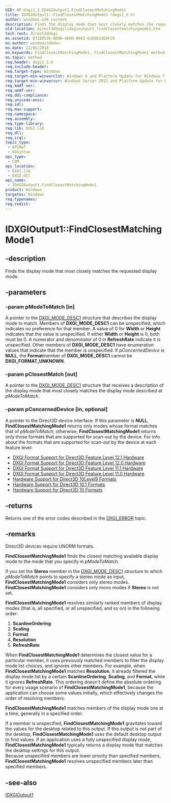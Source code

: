 ```yaml
---
UID: NF:dxgi1_2.IDXGIOutput1.FindClosestMatchingMode1
title: IDXGIOutput1::FindClosestMatchingMode1 (dxgi1_2.h)
author: windows-sdk-content
description: Finds the display mode that most closely matches the requested display mode.
old-location: direct3ddxgi\idxgioutput1_findclosestmatchingmode1.htm
tech.root: direct3ddxgi
ms.assetid: D71ED536-0D90-4E0D-8683-6260E31EAF20
ms.author: windowssdkdev
ms.date: 12/05/2018
ms.keywords: FindClosestMatchingMode1, FindClosestMatchingMode1 method [DXGI], FindClosestMatchingMode1 method [DXGI],IDXGIOutput1 interface, IDXGIOutput1 interface [DXGI],FindClosestMatchingMode1 method, IDXGIOutput1.FindClosestMatchingMode1, IDXGIOutput1::FindClosestMatchingMode1, direct3ddxgi.idxgioutput1_findclosestmatchingmode1, dxgi1_2/IDXGIOutput1::FindClosestMatchingMode1
ms.topic: method
req.header: dxgi1_2.h
req.include-header: 
req.target-type: Windows
req.target-min-winverclnt: Windows 8 and Platform Update for Windows 7 [desktop apps \| UWP apps]
req.target-min-winversvr: Windows Server 2012 and Platform Update for Windows Server 2008 R2 [desktop apps \| UWP apps]
req.kmdf-ver: 
req.umdf-ver: 
req.ddi-compliance: 
req.unicode-ansi: 
req.idl: 
req.max-support: 
req.namespace: 
req.assembly: 
req.type-library: 
req.lib: DXGI.lib
req.dll: 
req.irql: 
topic_type:
 - APIRef
 - kbSyntax
api_type:
 - COM
api_location:
 - DXGI.lib
 - DXGI.dll
api_name:
 - IDXGIOutput1.FindClosestMatchingMode1
product: Windows
targetos: Windows
req.typenames: 
req.redist: 
---
```


# IDXGIOutput1::FindClosestMatchingMode1


## -description


Finds the display mode that most closely matches the requested display mode.


## -parameters




### -param pModeToMatch [in]

A pointer to the <a href="https://msdn.microsoft.com/8F44CF77-D3A1-44F7-AB7F-69E5727A4378">DXGI_MODE_DESC1</a> structure that describes the display mode to match. Members of <b>DXGI_MODE_DESC1</b> can be unspecified, which indicates no preference for 
        that member.  A value of 0 for <b>Width</b> or <b>Height</b> indicates that the value is unspecified.  If either <b>Width</b> or 
        <b>Height</b> is 0, both must be 0.  A numerator and denominator of 0 in <b>RefreshRate</b> indicate it is unspecified. Other members 
        of <b>DXGI_MODE_DESC1</b> have enumeration values that indicate that the member is unspecified.  If <i>pConcernedDevice</i> is <b>NULL</b>, the <b>Format</b>member of <b>DXGI_MODE_DESC1</b> cannot be <b>DXGI_FORMAT_UNKNOWN</b>.


### -param pClosestMatch [out]

A pointer to the <a href="https://msdn.microsoft.com/8F44CF77-D3A1-44F7-AB7F-69E5727A4378">DXGI_MODE_DESC1</a> structure that receives a description of the display mode that most closely matches the display mode described at <i>pModeToMatch</i>.


### -param pConcernedDevice [in, optional]

A pointer to the Direct3D device interface. If this parameter is <b>NULL</b>, <b>FindClosestMatchingMode1</b> returns only modes whose format matches that of <i>pModeToMatch</i>; otherwise, <b>FindClosestMatchingMode1</b> returns only those formats that are supported for scan-out by the device. For info about the formats that are supported for scan-out by the device at each feature level:

<ul>
<li>
<a href="https://msdn.microsoft.com/0DC50FF3-3193-4F3B-9976-EE504C6FCC87">DXGI Format  Support for Direct3D Feature Level 12.1 Hardware</a>
</li>
<li>
<a href="https://msdn.microsoft.com/A039A82B-2E30-41A6-96B5-AD5538FE2285">DXGI Format  Support for Direct3D Feature Level 12.0 Hardware</a>
</li>
<li>
<a href="https://msdn.microsoft.com/90EADE0C-A984-4993-A3F8-D045C535DE64">DXGI Format  Support for Direct3D Feature Level 11.1 Hardware</a>
</li>
<li>
<a href="https://msdn.microsoft.com/735CDA40-557F-4D47-87B7-97A8E120B9D2">DXGI Format  Support for Direct3D Feature Level 11.0 Hardware</a>
</li>
<li>
<a href="https://msdn.microsoft.com/library/Ff471324(v=VS.85).aspx">Hardware Support for Direct3D 10Level9 Formats</a>
</li>
<li>
<a href="https://msdn.microsoft.com/011ad888-1c1d-4cbd-ab70-12fb8adc000f">Hardware Support for Direct3D 10.1 Formats</a>
</li>
<li>
<a href="https://msdn.microsoft.com/529ced9a-d4fa-4b41-932b-343638cd5c7c">Hardware Support for Direct3D 10 Formats</a>
</li>
</ul>

## -returns



Returns one of the error codes described in the <a href="https://msdn.microsoft.com/en-us/library/Bb509553(v=VS.85).aspx">DXGI_ERROR</a> topic.




## -remarks



Direct3D devices require UNORM formats.

<b>FindClosestMatchingMode1</b> finds the closest matching available display mode to the mode that you specify in <i>pModeToMatch</i>.

If you set the <b>Stereo</b> member in the <a href="https://msdn.microsoft.com/8F44CF77-D3A1-44F7-AB7F-69E5727A4378">DXGI_MODE_DESC1</a> structure to which <i>pModeToMatch</i> points to specify a stereo mode as input, <b>FindClosestMatchingMode1</b> considers only stereo modes. <b>FindClosestMatchingMode1</b> considers only mono modes if <b>Stereo</b> is not set.

<b>FindClosestMatchingMode1</b> resolves similarly ranked members of display modes (that is, all specified, or all unspecified, and so on) in the following order:

<ol>
<li><b>ScanlineOrdering</b></li>
<li><b>Scaling</b></li>
<li><b>Format</b></li>
<li><b>Resolution</b></li>
<li><b>RefreshRate</b></li>
</ol>
When <b>FindClosestMatchingMode1</b> determines the closest value for a particular member, it uses previously matched members to filter the display mode list choices, and 
      ignores other members. For example, when <b>FindClosestMatchingMode1</b> matches <b>Resolution</b>, it already filtered the display mode list by a certain <b>ScanlineOrdering</b>, 
      <b>Scaling</b>, and <b>Format</b>, while it ignores <b>RefreshRate</b>. This ordering doesn't define the absolute ordering for every usage scenario of <b>FindClosestMatchingMode1</b>, because 
      the application can choose some values initially, which effectively changes the order of resolving members.

<b>FindClosestMatchingMode1</b> matches members of the display mode one at a time, generally in a specified order.

If a member is unspecified, <b>FindClosestMatchingMode1</b> gravitates toward the values for the desktop related to this output. 
      If this output is not part of the desktop, <b>FindClosestMatchingMode1</b> uses the default desktop output to find values. If an application uses a fully unspecified 
      display mode, <b>FindClosestMatchingMode1</b> typically returns a display mode that matches the desktop settings for this output.  
      Because unspecified members are lower priority than specified members, <b>FindClosestMatchingMode1</b> resolves unspecified members later than specified members.




## -see-also




<a href="https://msdn.microsoft.com/27C7BD34-0746-4D5F-A746-45FFEE5BCD31">IDXGIOutput1</a>
 

 

